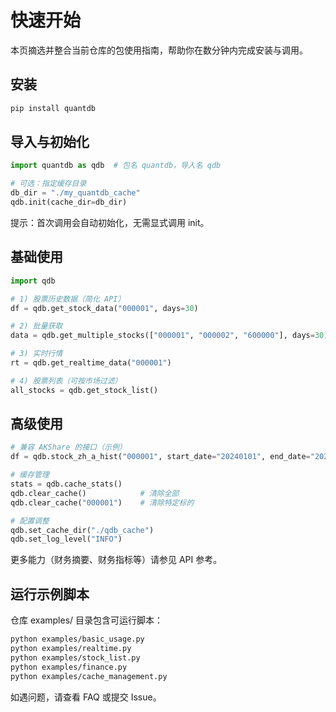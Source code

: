 # 快速开始

本页摘选并整合当前仓库的包使用指南，帮助你在数分钟内完成安装与调用。

## 安装
```bash
pip install quantdb
```

## 导入与初始化
```python
import quantdb as qdb  # 包名 quantdb，导入名 qdb

# 可选：指定缓存目录
db_dir = "./my_quantdb_cache"
qdb.init(cache_dir=db_dir)
```

提示：首次调用会自动初始化，无需显式调用 init。

## 基础使用
```python
import qdb

# 1) 股票历史数据（简化 API）
df = qdb.get_stock_data("000001", days=30)

# 2) 批量获取
data = qdb.get_multiple_stocks(["000001", "000002", "600000"], days=30)

# 3) 实时行情
rt = qdb.get_realtime_data("000001")

# 4) 股票列表（可按市场过滤）
all_stocks = qdb.get_stock_list()
```

## 高级使用
```python
# 兼容 AKShare 的接口（示例）
df = qdb.stock_zh_a_hist("000001", start_date="20240101", end_date="20240201")

# 缓存管理
stats = qdb.cache_stats()
qdb.clear_cache()            # 清除全部
qdb.clear_cache("000001")    # 清除特定标的

# 配置调整
qdb.set_cache_dir("./qdb_cache")
qdb.set_log_level("INFO")
```

更多能力（财务摘要、财务指标等）请参见 API 参考。

## 运行示例脚本
仓库 examples/ 目录包含可运行脚本：
```bash
python examples/basic_usage.py
python examples/realtime.py
python examples/stock_list.py
python examples/finance.py
python examples/cache_management.py
```

如遇问题，请查看 FAQ 或提交 Issue。

